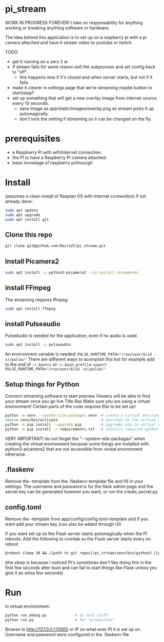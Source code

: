 # pi_stream
WORK IN PROGRESS FOREVER!
I take no responsability for anything working or breaking anything software or hardware.

The idea behind this application is to set up on a raspberry pi with a pi camera attached and have it stream video to youtube or twitch.


TODO:
* get it running on a zero 2 w
* if stream fails for some reason exit the subprocess and set config back to "off".
    * this happens now if it's closed and when server starts, but not if it fails.
* make it clearer in settings page that we're streaming maybe button to start/stop?
* set up something that will get a new overlay image from internet source every 10 seconds.
    * save image as app/static/images/overlay.png so stream picks it up automagically.
    * don't lock the setting if streaming so it can be changed on the fly.


# prerequisites
* a Raspberry PI with wifi/internet connection.
* the PI to have a Raspberry PI camera attached.
* basic knowlage of raspberry pi/linux/git

# Install
(assumes a clean install of Raspian OS with internet connection)
if not already done:
```bash
sudo apt update
sudo apt upgrade
sudo apt install git
```

## Clone this repo
```bash
git clone git@github.com:MazrimT/pi_stream.git
```

## Install Picamera2
```bash
sudo apt install -y python3-picamera2 --no-install-recommends
```
## install FFmpeg
The streaming requires ffmpeg
```bash
sudo apt install ffmpeg
```

## install Pulseaudio
PulseAudio is needed for the application, even if no audio is used.
```bash
sudo apt install -y pulseaudio
```
An environment variable is needed: `PULSE_RUNTIME_PATH="/run/user/$(id -u)/pulse/"`
There are different ways to acomplish this but for example add to the end of `~/.bashrc` or `~/.bash_profile`:
`export PULSE_RUNTIME_PATH="/run/user/$(id -u)/pulse/"`

## Setup things for Python


Connect streaming software to start preview
Viewers will be able to find your stream once you go live
Title
Ras
Make sure you are using a virtual environment!
Certain parts of the code requires this to be set up!
```bash
python -m venv --system-site-packages venv  # create a virtual environment, --system-site-packages is important! otherwise picamera wont work
source venv/bin/activate                    # switches to the virtual environments python enterpreter
python -m pip install --upgrade pip         # upgrades pip in virtual environment to latest version
python -m pip install -r requirements.txt   # installs required python packages
```
VERY IMPORTANT! do not forget the "--system-site-packages" when creating the virtual environment because some things are installed with python3-picamera2 that are not accessible from virutal environment otherwise

## .flaskenv
Remove the -template from the .flaskenv-template file and fill in your settings.
The username and password is for the flask admin page and the secret key can be generated however you want, or run the create_secret.py

## config.toml
Remove the -template from app/config/config.toml-template and if you want add your stream key (can also be added through UI)

if you want set up so the Flask server starts automagically when the PI reboots:
Add the following to crontab so the Flask server starts every on reboot
```bash
@reboot sleep 30 && /[path to git repos]/pi_stream/venv/bin/python3 /[path to git repos]/pi_stream/run.py
```
(the sleep is because I noticed PI's sometimes don't like doing this in the first few seconds after boot and can fail to start things like Flask unless you give it an extra few seconds)


# Run
in virtual environment:
```bash
python run_debug.py             # to test stuff
python run.py                   # for "production"
```

Browse to http://127.0.0.1:5000/ or IP on what-ever PI it is set up on.
Username and password were configured in the .flaskenv file
